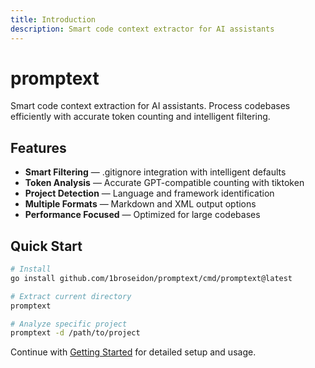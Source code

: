 ```yaml
---
title: Introduction
description: Smart code context extractor for AI assistants
---
```


# promptext

Smart code context extraction for AI assistants. Process codebases efficiently with accurate token counting and intelligent filtering.

## Features

- **Smart Filtering** — .gitignore integration with intelligent defaults
- **Token Analysis** — Accurate GPT-compatible counting with tiktoken
- **Project Detection** — Language and framework identification
- **Multiple Formats** — Markdown and XML output options
- **Performance Focused** — Optimized for large codebases

## Quick Start

```bash
# Install
go install github.com/1broseidon/promptext/cmd/promptext@latest

# Extract current directory
promptext

# Analyze specific project
promptext -d /path/to/project
```

Continue with [Getting Started](getting-started) for detailed setup and usage.
